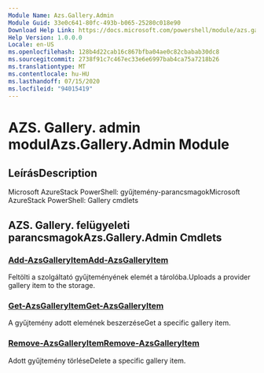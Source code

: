 ```yaml
---
Module Name: Azs.Gallery.Admin
Module Guid: 33e0c641-80fc-493b-b065-25280c018e90
Download Help Link: https://docs.microsoft.com/powershell/module/azs.gallery.admin
Help Version: 1.0.0.0
Locale: en-US
ms.openlocfilehash: 128b4d22cab16c867bfba04ae0c82cbabab30dc8
ms.sourcegitcommit: 2738f91c7c467ec33e6e6997bab4ca75a7218b26
ms.translationtype: MT
ms.contentlocale: hu-HU
ms.lasthandoff: 07/15/2020
ms.locfileid: "94015419"
---
```

# <span data-ttu-id="160bc-101">AZS. Gallery. admin modul</span><span class="sxs-lookup"><span data-stu-id="160bc-101">Azs.Gallery.Admin Module</span></span>
## <span data-ttu-id="160bc-102">Leírás</span><span class="sxs-lookup"><span data-stu-id="160bc-102">Description</span></span>
<span data-ttu-id="160bc-103">Microsoft AzureStack PowerShell: gyűjtemény-parancsmagok</span><span class="sxs-lookup"><span data-stu-id="160bc-103">Microsoft AzureStack PowerShell: Gallery cmdlets</span></span>

## <span data-ttu-id="160bc-104">AZS. Gallery. felügyeleti parancsmagok</span><span class="sxs-lookup"><span data-stu-id="160bc-104">Azs.Gallery.Admin Cmdlets</span></span>
### [<span data-ttu-id="160bc-105">Add-AzsGalleryItem</span><span class="sxs-lookup"><span data-stu-id="160bc-105">Add-AzsGalleryItem</span></span>](Add-AzsGalleryItem.md)
<span data-ttu-id="160bc-106">Feltölti a szolgáltató gyűjteményének elemét a tárolóba.</span><span class="sxs-lookup"><span data-stu-id="160bc-106">Uploads a provider gallery item to the storage.</span></span>

### [<span data-ttu-id="160bc-107">Get-AzsGalleryItem</span><span class="sxs-lookup"><span data-stu-id="160bc-107">Get-AzsGalleryItem</span></span>](Get-AzsGalleryItem.md)
<span data-ttu-id="160bc-108">A gyűjtemény adott elemének beszerzése</span><span class="sxs-lookup"><span data-stu-id="160bc-108">Get a specific gallery item.</span></span>

### [<span data-ttu-id="160bc-109">Remove-AzsGalleryItem</span><span class="sxs-lookup"><span data-stu-id="160bc-109">Remove-AzsGalleryItem</span></span>](Remove-AzsGalleryItem.md)
<span data-ttu-id="160bc-110">Adott gyűjtemény törlése</span><span class="sxs-lookup"><span data-stu-id="160bc-110">Delete a specific gallery item.</span></span>

